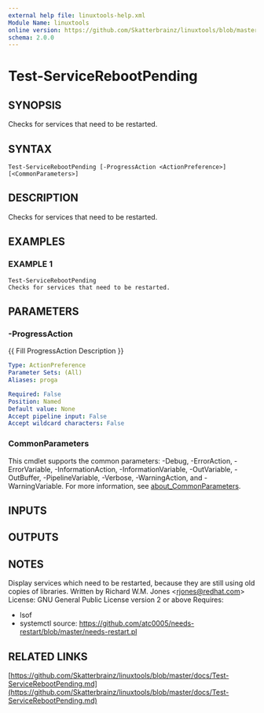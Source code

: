 ```yaml
---
external help file: linuxtools-help.xml
Module Name: linuxtools
online version: https://github.com/Skatterbrainz/linuxtools/blob/master/docs/Test-ServiceRebootPending.md
schema: 2.0.0
---
```


# Test-ServiceRebootPending

## SYNOPSIS
Checks for services that need to be restarted.

## SYNTAX

```
Test-ServiceRebootPending [-ProgressAction <ActionPreference>] [<CommonParameters>]
```

## DESCRIPTION
Checks for services that need to be restarted.

## EXAMPLES

### EXAMPLE 1
```
Test-ServiceRebootPending
Checks for services that need to be restarted.
```

## PARAMETERS

### -ProgressAction
{{ Fill ProgressAction Description }}

```yaml
Type: ActionPreference
Parameter Sets: (All)
Aliases: proga

Required: False
Position: Named
Default value: None
Accept pipeline input: False
Accept wildcard characters: False
```

### CommonParameters
This cmdlet supports the common parameters: -Debug, -ErrorAction, -ErrorVariable, -InformationAction, -InformationVariable, -OutVariable, -OutBuffer, -PipelineVariable, -Verbose, -WarningAction, and -WarningVariable. For more information, see [about_CommonParameters](http://go.microsoft.com/fwlink/?LinkID=113216).

## INPUTS

## OUTPUTS

## NOTES
Display services which need to be restarted, because they are still
using old copies of libraries.
Written by Richard W.M.
Jones \<rjones@redhat.com\>
License: GNU General Public License version 2 or above
Requires:
- lsof
- systemctl
source: https://github.com/atc0005/needs-restart/blob/master/needs-restart.pl

## RELATED LINKS

[https://github.com/Skatterbrainz/linuxtools/blob/master/docs/Test-ServiceRebootPending.md](https://github.com/Skatterbrainz/linuxtools/blob/master/docs/Test-ServiceRebootPending.md)

